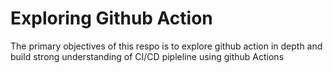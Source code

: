 # Exploring Github Action 

The primary objectives of this respo is to explore github action in depth and build strong understanding of 
CI/CD pipleline using github Actions
